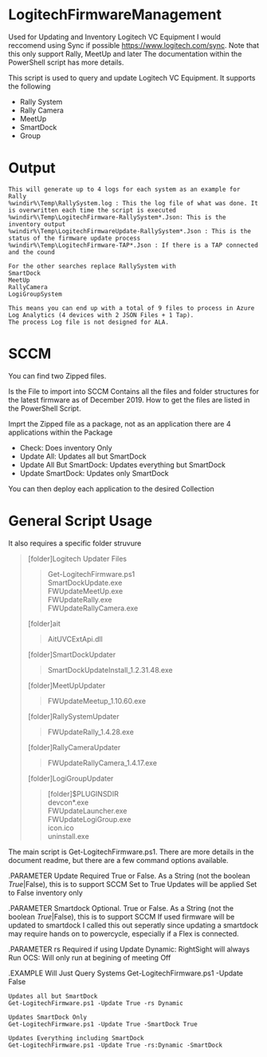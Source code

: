 # LogitechFirmwareManagement
Used for Updating and Inventory Logitech VC Equipment
I would reccomend using Sync if possible https://www.logitech.com/sync. Note that this only support Rally, MeetUp and later
The documentation within the PowerShell script has more details.

This script is used to query and update Logitech VC Equipment. It supports the following
<UL>
  <LI>Rally System</LI>
  <LI>Rally Camera</LI>
  <LI>MeetUp</LI>
  <LI>SmartDock</LI>
  <LI>Group</LI>
</UL>

# Output
    This will generate up to 4 logs for each system as an example for Rally
    %windir%\Temp\RallySystem.log : This the log file of what was done. It is overwritten each time the script is executed
    %windir%\Temp\LogitechFirmware-RallySystem*.Json: This is the inventory output
    %windir%\Temp\LogitechFirmwareUpdate-RallySystem*.Json : This is the status of the firmware update process
    %windir%\Temp\LogitechFirmware-TAP*.Json : If there is a TAP connected and the cound

    For the other searches replace RallySystem with
    SmartDock
    MeetUp
    RallyCamera
    LogiGroupSystem

    This means you can end up with a total of 9 files to process in Azure Log Analytics (4 devices with 2 JSON Files + 1 Tap).
    The process Log file is not designed for ALA.

# SCCM
You can find two Zipped files.

Is the File to import into SCCM
Contains all the files and folder structures for the latest firmware as of December 2019. How to get the files are listed in the PowerShell Script.

Imprt the Zipped file as a package, not as an application
there are 4 applications within the Package
<ul>
  <li>Check: Does inventory Only</li>
  <li>Update All: Updates all but SmartDock</li>
  <li>Update All But SmartDock: Updates everything but SmartDock</li>
  <li>Update SmartDock: Updates only SmartDock</li>
 </ul>
 
 You can then deploy each application to the desired Collection


# General Script Usage
It also requires a specific folder struvure
<BlockQuote>
       [folder]Logitech Updater Files<br />
  <BlockQuote>
        Get-LogitechFirmware.ps1<br />
        SmartDockUpdate.exe <br />
        FWUpdateMeetUp.exe<br />
        FWUpdateRally.exe<br />
        FWUpdateRallyCamera.exe<br />
  </BlockQuote>
        [folder]ait<br />
  <BlockQuote>
            AitUVCExtApi.dll<br />
    </BlockQuote>
        [folder]SmartDockUpdater<br />
    <BlockQuote>
            SmartDockUpdateInstall_1.2.31.48.exe<br />
      </BlockQuote>
        [folder]MeetUpUpdater<br />
      <BlockQuote>
            FWUpdateMeetup_1.10.60.exe<br />
        </BlockQuote>
        [folder]RallySystemUpdater<br />
        <BlockQuote>
            FWUpdateRally_1.4.28.exe<br />
          </BlockQuote>
        [folder]RallyCameraUpdater<br />
          <BlockQuote>
            FWUpdateRallyCamera_1.4.17.exe<br />
            </BlockQuote>
        [folder]LogiGroupUpdater<br />
            <BlockQuote>
            [folder]$PLUGINSDIR<br />
            devcon*.exe<br />
            FWUpdateLauncher.exe<br />
            FWUpdateLogiGroup.exe<br />
            icon.ico<br />
            uninstall.exe<br />
              </BlockQuote>
</BlockQuote>
The main script is Get-LogitechFirmware.ps1. There are more details in the document readme, but there are a few command options available.

.PARAMETER Update
    Required True or False. As a String (not the boolean $True|$False), this is to support SCCM
    Set to True Updates will be applied
    Set to False inventory only

.PARAMETER Smartdock
    Optional. True or False. As a String (not the boolean $True|$False), this is to support SCCM
    If used firmware will be updated to smartdock
    I called this out seperatly since updating a smartdock may require hands on to powercycle, especially if a Flex is connected.

.PARAMETER rs
    Required if using Update
    Dynamic: RightSight will always Run
    OCS: Will only run at begining of meeting
    Off

.EXAMPLE 
    Will Just Query Systems
    Get-LogitechFirmware.ps1 -Update False

    Updates all but SmartDock
    Get-LogitechFirmware.ps1 -Update True -rs Dynamic

    Updates SmartDock Only
    Get-LogitechFirmware.ps1 -Update True -SmartDock True

    Updates Everything including SmartDock
    Get-LogitechFirmware.ps1 -Update True -rs:Dynamic -SmartDock
  
